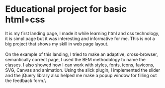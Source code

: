 # Educational project for basic html+css

It is my first landing page, I made it while learning html and css technology, it is simpl page but it was interesting and informative for me. This is not a big project that shows my skill in web page layout.\
<br>
On the example of this landing, I tried to make an adaptive, cross-browser, semantically correct page, I used the BEM methodology to name the classes. I also showed how I can work with styles, fonts, icons, favicons, SVG, Canvas and animation. Using the slick plugin, I implemented the slider and the jQuery library also helped me make a popup window for filling out the feedback form.\
